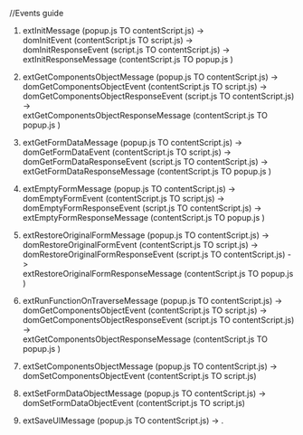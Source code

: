 //Events guide
1) extInitMessage (popup.js  TO  contentScript.js)  ->  
domInitEvent (contentScript.js  TO  script.js)  ->  
domInitResponseEvent (script.js  TO  contentScript.js) ->  
extInitResponseMessage (contentScript.js  TO  popup.js )

2) extGetComponentsObjectMessage (popup.js  TO  contentScript.js)  ->  
domGetComponentsObjectEvent (contentScript.js  TO  script.js)  ->  
domGetComponentsObjectResponseEvent (script.js  TO  contentScript.js) ->  
extGetComponentsObjectResponseMessage (contentScript.js  TO  popup.js )

3) extGetFormDataMessage (popup.js  TO  contentScript.js)  ->  
domGetFormDataEvent (contentScript.js  TO  script.js)  ->  
domGetFormDataResponseEvent (script.js  TO  contentScript.js) ->  
extGetFormDataResponseMessage (contentScript.js  TO  popup.js )

4) extEmptyFormMessage (popup.js  TO  contentScript.js)  ->  
domEmptyFormEvent (contentScript.js  TO  script.js)  ->  
domEmptyFormResponseEvent (script.js  TO  contentScript.js) ->  
extEmptyFormResponseMessage (contentScript.js  TO  popup.js )

5) extRestoreOriginalFormMessage (popup.js  TO  contentScript.js)  ->  
domRestoreOriginalFormEvent (contentScript.js  TO  script.js)  ->  
domRestoreOriginalFormResponseEvent (script.js  TO  contentScript.js) ->  
extRestoreOriginalFormResponseMessage (contentScript.js  TO  popup.js )

6) extRunFunctionOnTraverseMessage (popup.js  TO  contentScript.js)  ->  
domGetComponentsObjectEvent (contentScript.js  TO  script.js)  ->  
domGetComponentsObjectResponseEvent (script.js  TO  contentScript.js) ->  
extGetComponentsObjectResponseMessage (contentScript.js  TO  popup.js )

7) extSetComponentsObjectMessage (popup.js  TO  contentScript.js)  ->  
domSetComponentsObjectEvent (contentScript.js  TO  script.js) 

8) extSetFormDataObjectMessage (popup.js  TO  contentScript.js)  ->  
domSetFormDataObjectEvent (contentScript.js  TO  script.js) 

9) extSaveUIMessage (popup.js  TO  contentScript.js) -> .

